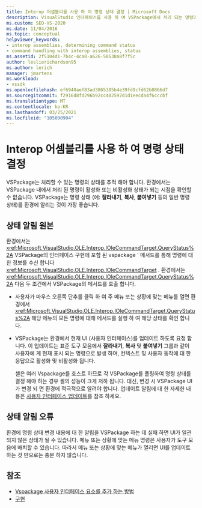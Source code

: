 ```yaml
---
title: Interop 어셈블리를 사용 하 여 명령 상태 결정 | Microsoft Docs
description: VisualStudio 인터페이스를 사용 하 여 VSPackage에서 처리 되는 명령의 상태를 확인 하는 방법에 대해 알아봅니다.
ms.custom: SEO-VS-2020
ms.date: 11/04/2016
ms.topic: conceptual
helpviewer_keywords:
- interop assemblies, determining command status
- command handling with interop assemblies, status
ms.assetid: 2f5104d1-7b4c-4ca0-a626-50530a8f7f5c
author: leslierichardson95
ms.author: lerich
manager: jmartens
ms.workload:
- vssdk
ms.openlocfilehash: ef6940aef83ad3865385b4e39fd9cfd62b8866d7
ms.sourcegitcommit: f2916d8fd296b92cc402597d1d1eecda4f6cccbf
ms.translationtype: MT
ms.contentlocale: ko-KR
ms.lasthandoff: 03/25/2021
ms.locfileid: "105090904"
---
```

# <a name="determine-command-status-by-using-interop-assemblies"></a>Interop 어셈블리를 사용 하 여 명령 상태 결정
VSPackage는 처리할 수 있는 명령의 상태를 추적 해야 합니다. 환경에서는 VSPackage 내에서 처리 된 명령이 활성화 또는 비활성화 상태가 되는 시점을 확인할 수 없습니다. VSPackage는 명령 상태 (예: **잘라내기**, **복사**, **붙여넣기** 등의 일반 명령 상태)를 환경에 알리는 것이 가장 좋습니다.

## <a name="status-notification-sources"></a>상태 알림 원본
 환경에서는 <xref:Microsoft.VisualStudio.OLE.Interop.IOleCommandTarget.QueryStatus%2A> VSPackage의 인터페이스 구현에 포함 된 vspackage ' 메서드를 통해 명령에 대 한 정보를 수신 합니다 <xref:Microsoft.VisualStudio.OLE.Interop.IOleCommandTarget> . 환경에서는 <xref:Microsoft.VisualStudio.OLE.Interop.IOleCommandTarget.QueryStatus%2A> 다음 두 조건에서 VSPackage의 메서드를 호출 합니다.

- 사용자가 마우스 오른쪽 단추를 클릭 하 여 주 메뉴 또는 상황에 맞는 메뉴를 열면 환경에서 <xref:Microsoft.VisualStudio.OLE.Interop.IOleCommandTarget.QueryStatus%2A> 해당 메뉴의 모든 명령에 대해 메서드를 실행 하 여 해당 상태를 확인 합니다.

- VSPackage는 환경에서 현재 UI (사용자 인터페이스)를 업데이트 하도록 요청 합니다. 이 업데이트는 표준 도구 모음에서 **잘라내기**, **복사** 및 **붙여넣기** 그룹과 같이 사용자에 게 현재 표시 되는 명령으로 발생 하며, 컨텍스트 및 사용자 동작에 대 한 응답으로 활성화 및 비활성화 됩니다.

  셸은 여러 Vspackage를 호스트 하므로 각 VSPackage를 폴링하여 명령 상태를 결정 해야 하는 경우 셸의 성능이 크게 저하 됩니다. 대신, 변경 시 VSPackage UI가 변경 되 면 환경에 적극적으로 알려야 합니다. 업데이트 알림에 대 한 자세한 내용은 [사용자 인터페이스 업데이트](../../extensibility/updating-the-user-interface.md)를 참조 하세요.

## <a name="status-notification-failure"></a>상태 알림 오류
 환경에 명령 상태 변경 내용에 대 한 알림을 VSPackage 하는 데 실패 하면 UI가 일관 되지 않은 상태가 될 수 있습니다. 메뉴 또는 상황에 맞는 메뉴 명령은 사용자가 도구 모음에 배치할 수 있습니다. 따라서 메뉴 또는 상황에 맞는 메뉴가 열리면 UI를 업데이트 하는 것 만으로는 충분 하지 않습니다.

## <a name="see-also"></a>참조
- [Vspackage 사용자 인터페이스 요소를 추가 하는 방법](../../extensibility/internals/how-vspackages-add-user-interface-elements.md)
- [구현](../../extensibility/internals/command-implementation.md)
